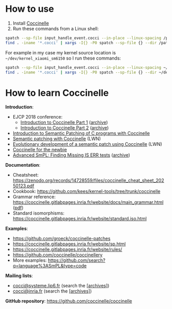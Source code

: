# How to use

1) Install [Coccinelle](https://coccinelle.gitlabpages.inria.fr/website/download.html)
2) Run these commands from a Linux shell:
  ```sh
  spatch --sp-file input_handle_event.cocci --in-place --linux-spacing /path-to-kernel/drivers/input/input.c
  find . -iname '*.cocci' | xargs -I{} -P0 spatch --sp-file {} --dir /path-to-kernel/fs --in-place --linux-spacing
  ```
  
  For example in my case my kernel source location is `~/dev/kernel_xiaomi_sm6150` so I run these commands:
  
  ```sh
  spatch --sp-file input_handle_event.cocci --in-place --linux-spacing ~/dev/kernel_xiaomi_sm6150/drivers/input/input.c
  find . -iname '*.cocci' | xargs -I{} -P0 spatch --sp-file {} --dir ~/dev/kernel_xiaomi_sm6150/fs --in-place --linux-spacing
  ```

# How to learn Coccinelle

**Introduction**:
- EJCP 2018 conference:
  - [Introduction to Coccinelle Part 1](https://ejcp2018.sciencesconf.org/file/part1_lawall.pdf) ([archive](https://web.archive.org/web/20250518120845/https://ejcp2018.sciencesconf.org/file/part1_lawall.pdf))
  - [Introduction to Coccinelle Part 2](https://ejcp2018.sciencesconf.org/file/part2_lawall.pdf) ([archive](https://web.archive.org/web/20250518120846/https://ejcp2018.sciencesconf.org/file/part2_lawall.pdf))
- [Introduction to Semantic Patching of C programs with Coccinelle](https://web.archive.org/web/20250207160114if_/https://www.lrz.de/services/compute/courses/x_lecturenotes/hspc1w19.pdf#page=21)
- [Semantic patching with Coccinelle](https://lwn.net/Articles/315686/) (LWN)
- [Evolutionary development of a semantic patch using Coccinelle](https://lwn.net/Articles/380835/) (LWN)
- [Coccinelle for the newbie](https://home.regit.org/technical-articles/coccinelle-for-the-newbie/)
- [Advanced SmPL: Finding Missing IS ERR tests](https://coccinelle.gitlabpages.inria.fr/website/papers/cocciwk4_talk2.pdf) ([archive](https://web.archive.org/web/20250518130934/https://coccinelle.gitlabpages.inria.fr/website/papers/cocciwk4_talk2.pdf))


**Documentation**:
- Cheatsheet: https://zenodo.org/records/14728559/files/coccinelle_cheat_sheet_20250123.pdf
- Cookbook: https://github.com/kees/kernel-tools/tree/trunk/coccinelle
- Grammar reference: https://coccinelle.gitlabpages.inria.fr/website/docs/main_grammar.html ([pdf](https://coccinelle.gitlabpages.inria.fr/website/docs/main_grammar.pdf))
- Standard isomorphisms: https://coccinelle.gitlabpages.inria.fr/website/standard.iso.html

**Examples**:
- https://github.com/groeck/coccinelle-patches
- https://coccinelle.gitlabpages.inria.fr/website/sp.html
- https://coccinelle.gitlabpages.inria.fr/website/rules/
- https://github.com/coccinelle/coccinellery
- More examples: https://github.com/search?q=language%3ASmPL&type=code

**Mailing lists**:
- cocci@systeme.lip6.fr (search the [[archives]](https://lore.kernel.org/cocci/))
- cocci@inria.fr (search the [[archives]](https://lore.kernel.org/cocci/))

**GitHub repository**: https://github.com/coccinelle/coccinelle
